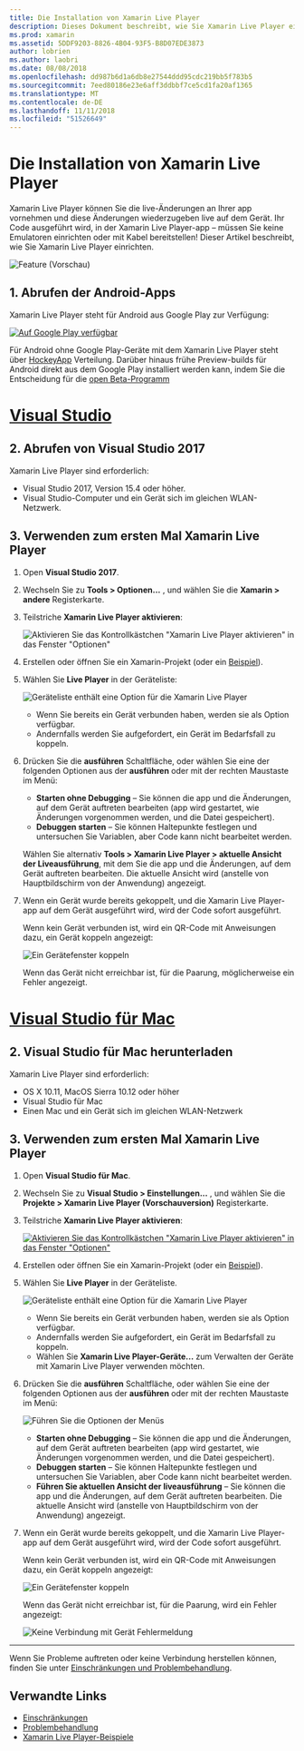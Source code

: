 ```yaml
---
title: Die Installation von Xamarin Live Player
description: Dieses Dokument beschreibt, wie Sie Xamarin Live Player einrichten und verwenden, um live-Änderungen an einer ausgeführten Anwendung vornehmen.
ms.prod: xamarin
ms.assetid: 5DDF9203-8826-4B04-93F5-B8D07EDE3873
author: lobrien
ms.author: laobri
ms.date: 08/08/2018
ms.openlocfilehash: dd987b6d1a6db8e27544ddd95cdc219bb5f783b5
ms.sourcegitcommit: 7eed80186e23e6aff3ddbbf7ce5cd1fa20af1365
ms.translationtype: MT
ms.contentlocale: de-DE
ms.lasthandoff: 11/11/2018
ms.locfileid: "51526649"
---
```

# <a name="xamarin-live-player-setup"></a>Die Installation von Xamarin Live Player

Xamarin Live Player können Sie die live-Änderungen an Ihrer app vornehmen und diese Änderungen wiederzugeben live auf dem Gerät. Ihr Code ausgeführt wird, in der Xamarin Live Player-app – müssen Sie keine Emulatoren einrichten oder mit Kabel bereitstellen! Dieser Artikel beschreibt, wie Sie Xamarin Live Player einrichten.

![Feature (Vorschau)](~/media/shared/preview.png)

## <a name="1-get-the-android-app"></a>1. Abrufen der Android-Apps

Xamarin Live Player steht für Android aus Google Play zur Verfügung:

[ ![Auf Google Play verfügbar](install-images/google-play-badge.png)](https://play.google.com/store/apps/details?id=com.xamarin.live)

Für Android ohne Google Play-Geräte mit dem Xamarin Live Player steht über [HockeyApp](https://aka.ms/xlp-hockeyapp) Verteilung. Darüber hinaus frühe Preview-builds für Android direkt aus dem Google Play installiert werden kann, indem Sie die Entscheidung für die [open Beta-Programm](https://play.google.com/apps/testing/com.xamarin.live)

# <a name="visual-studiotabwindows"></a>[Visual Studio](#tab/windows)

## <a name="2-get-visual-studio-2017"></a>2. Abrufen von Visual Studio 2017

Xamarin Live Player sind erforderlich:

- Visual Studio 2017, Version 15.4 oder höher.
- Visual Studio-Computer und ein Gerät sich im gleichen WLAN-Netzwerk.

## <a name="3-using-xamarin-live-player-for-the-first-time"></a>3. Verwenden zum ersten Mal Xamarin Live Player

1. Open **Visual Studio 2017**.
2. Wechseln Sie zu **Tools > Optionen...**  , und wählen Sie die **Xamarin > andere** Registerkarte.
3. Teilstriche **Xamarin Live Player aktivieren**:

    ![Aktivieren Sie das Kontrollkästchen "Xamarin Live Player aktivieren" in das Fenster "Optionen"](install-images/vs2017-options.png)

4. Erstellen oder öffnen Sie ein Xamarin-Projekt (oder ein [Beispiel](~/tools/live-player/samples.md)).
5. Wählen Sie **Live Player** in der Geräteliste:

    ![Geräteliste enthält eine Option für die Xamarin Live Player](install-images/devices-empty-windows.png)

    - Wenn Sie bereits ein Gerät verbunden haben, werden sie als Option verfügbar.
    - Andernfalls werden Sie aufgefordert, ein Gerät im Bedarfsfall zu koppeln.

6. Drücken Sie die **ausführen** Schaltfläche, oder wählen Sie eine der folgenden Optionen aus der **ausführen** oder mit der rechten Maustaste im Menü:

    - **Starten ohne Debugging** – Sie können die app und die Änderungen, auf dem Gerät auftreten bearbeiten (app wird gestartet, wie Änderungen vorgenommen werden, und die Datei gespeichert).
    - **Debuggen starten** – Sie können Haltepunkte festlegen und untersuchen Sie Variablen, aber Code kann nicht bearbeitet werden.

    Wählen Sie alternativ **Tools > Xamarin Live Player > aktuelle Ansicht der Liveausführung**, mit dem Sie die app und die Änderungen, auf dem Gerät auftreten bearbeiten. Die aktuelle Ansicht wird (anstelle von Hauptbildschirm von der Anwendung) angezeigt.

7. Wenn ein Gerät wurde bereits gekoppelt, und die Xamarin Live Player-app auf dem Gerät ausgeführt wird, wird der Code sofort ausgeführt.

    Wenn kein Gerät verbunden ist, wird ein QR-Code mit Anweisungen dazu, ein Gerät koppeln angezeigt:

    ![Ein Gerätefenster koppeln](install-images/manage-empty-windows.png)

    Wenn das Gerät nicht erreichbar ist, für die Paarung, möglicherweise ein Fehler angezeigt.

# <a name="visual-studio-for-mactabmacos"></a>[Visual Studio für Mac](#tab/macos)

## <a name="2-get-visual-studio-for-mac"></a>2. Visual Studio für Mac herunterladen

Xamarin Live Player sind erforderlich:

- OS X 10.11, MacOS Sierra 10.12 oder höher
- Visual Studio für Mac
- Einen Mac und ein Gerät sich im gleichen WLAN-Netzwerk

## <a name="3-using-xamarin-live-player-for-the-first-time"></a>3. Verwenden zum ersten Mal Xamarin Live Player

1. Open **Visual Studio für Mac**.
2. Wechseln Sie zu **Visual Studio > Einstellungen...**  , und wählen Sie die **Projekte > Xamarin Live Player (Vorschauversion)** Registerkarte.
3. Teilstriche **Xamarin Live Player aktivieren**:

    [![Aktivieren Sie das Kontrollkästchen "Xamarin Live Player aktivieren" in das Fenster "Optionen"](install-images/vsmac-options-sml.png)](install-images/vsmac-options.png#lightbox)

4. Erstellen oder öffnen Sie ein Xamarin-Projekt (oder ein [Beispiel](~/tools/live-player/samples.md)).
5. Wählen Sie **Live Player** in der Geräteliste.

    ![Geräteliste enthält eine Option für die Xamarin Live Player](install-images/devices.png)

    - Wenn Sie bereits ein Gerät verbunden haben, werden sie als Option verfügbar.
    - Andernfalls werden Sie aufgefordert, ein Gerät im Bedarfsfall zu koppeln.
    - Wählen Sie **Xamarin Live Player-Geräte...**  zum Verwalten der Geräte mit Xamarin Live Player verwenden möchten.

6. Drücken Sie die **ausführen** Schaltfläche, oder wählen Sie eine der folgenden Optionen aus der **ausführen** oder mit der rechten Maustaste im Menü:

    ![Führen Sie die Optionen der Menüs](install-images/run-menu.png)

    - **Starten ohne Debugging** – Sie können die app und die Änderungen, auf dem Gerät auftreten bearbeiten (app wird gestartet, wie Änderungen vorgenommen werden, und die Datei gespeichert).
    - **Debuggen starten** – Sie können Haltepunkte festlegen und untersuchen Sie Variablen, aber Code kann nicht bearbeitet werden.
    - **Führen Sie aktuellen Ansicht der liveausführung** – Sie können die app und die Änderungen, auf dem Gerät auftreten bearbeiten. Die aktuelle Ansicht wird (anstelle von Hauptbildschirm von der Anwendung) angezeigt.

7. Wenn ein Gerät wurde bereits gekoppelt, und die Xamarin Live Player-app auf dem Gerät ausgeführt wird, wird der Code sofort ausgeführt.

    Wenn kein Gerät verbunden ist, wird ein QR-Code mit Anweisungen dazu, ein Gerät koppeln angezeigt:

    ![Ein Gerätefenster koppeln](install-images/manage-empty.png)

    Wenn das Gerät nicht erreichbar ist, für die Paarung, wird ein Fehler angezeigt:

    ![Keine Verbindung mit Gerät Fehlermeldung](install-images/error-cannot-connect.png)

-----

Wenn Sie Probleme auftreten oder keine Verbindung herstellen können, finden Sie unter [Einschränkungen und Problembehandlung](~/tools/live-player/troubleshooting.md).

## <a name="related-links"></a>Verwandte Links

- [Einschränkungen](~/tools/live-player/limitations.md)
- [Problembehandlung](~/tools/live-player/troubleshooting.md)
- [Xamarin Live Player-Beispiele](~/tools/live-player/samples.md)
